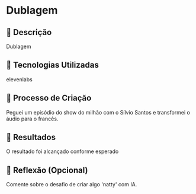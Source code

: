 # Dublagem

## 📒 Descrição
Dublagem

## 🤖 Tecnologias Utilizadas
elevenlabs

## 🧐 Processo de Criação
Peguei um episódio do show do milhão com o Sílvio Santos e transformei o áudio para o francês.

## 🚀 Resultados
O resultado foi alcançado conforme esperado

## 💭 Reflexão (Opcional)
Comente sobre o desafio de criar algo 'natty' com IA.
